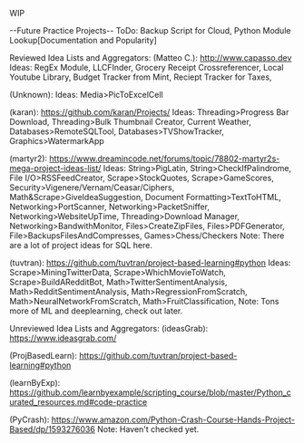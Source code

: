 WIP

--Future Practice Projects--
ToDo: Backup Script for Cloud, Python Module Lookup[Documentation and Popularity]

Reviewed Idea Lists and Aggregators:
(Matteo C.): http://www.capasso.dev
Ideas: RegEx Module, LLCFInder, Grocery Receipt Crossreferencer, Local Youtube Library, Budget Tracker from Mint, Reciept Tracker for Taxes, 

(Unknown):
Ideas: Media>PicToExcelCell

(karan): https://github.com/karan/Projects/
Ideas: Threading>Progress Bar Download, Threading>Bulk Thumbnail Creator, Current Weather, Databases>RemoteSQLTool, Databases>TVShowTracker, Graphics>WatermarkApp

(martyr2): https://www.dreamincode.net/forums/topic/78802-martyr2s-mega-project-ideas-list/
Ideas: String>PigLatin, String>CheckIfPalindrome,
File I/O>RSSFeedCreator, Scrape>StockQuotes, Scrape>GameScores, Security>Vigenere/Vernam/Ceasar/Ciphers, Math&Scrape>GiveIdeaSuggestion, Document Formatting>TextToHTML, Networking>PortScanner, Networking>PacketSniffer, Networking>WebsiteUpTime, Threading>Download Manager, Networking>BandwithMonitor, Files>CreateZipFiles, Files>PDFGenerator, File>BackupsFilesAndCompresses, Games>Chess/Checkers
Note: There are a lot of project ideas for SQL here.

(tuvtran): https://github.com/tuvtran/project-based-learning#python
Ideas: Scrape>MiningTwitterData, Scrape>WhichMovieToWatch, Scrape>BuildARedditBot, Math>TwitterSentimentAnalysis, Math>RedditSentimentAnalysis, Math>RegressionFromScratch, Math>NeuralNetworkFromScratch, Math>FruitClassification,
Note: Tons more of ML and deeplearning, check out later.


Unreviewed Idea Lists and Aggregators: 
(ideasGrab): https://www.ideasgrab.com/

(ProjBasedLearn): https://github.com/tuvtran/project-based-learning#python

(learnByExp): https://github.com/learnbyexample/scripting_course/blob/master/Python_curated_resources.md#code-practice

(PyCrash): https://www.amazon.com/Python-Crash-Course-Hands-Project-Based/dp/1593276036
Note: Haven't checked yet. 